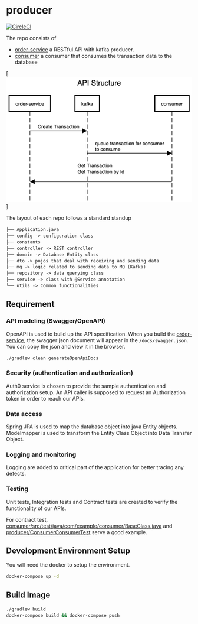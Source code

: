 # producer

[![CircleCI](https://dl.circleci.com/status-badge/img/gh/Isaacwhyuenac/effective-potato/tree/main.svg?style=svg)](https://dl.circleci.com/status-badge/redirect/gh/Isaacwhyuenac/effective-potato/tree/main)

The repo consists of

- [order-service](order-service) a RESTful API with kafka producer.
- [consumer](consumer) a consumer that consumes the transaction data to the database

[![Api Structure](./apistructure.png)]

The layout of each repo follows a standard standup

```txt
├── Application.java
├── config -> configuration class
├── constants
├── controller -> REST controller
├── domain -> Database Entity class
├── dto -> pojos that deal with receiving and sending data
├── mq -> logic related to sending data to MQ (Kafka)
├── repository -> data querying class
├── service -> class with @Service annotation
└── utils -> Common functionalities
```

## Requirement

### API modeling (Swagger/OpenAPI)

OpenAPI is used to build up the API specification. When you build the [order-service](order-service), the swagger json document will appear in the `/docs/swagger.json`. You can copy the json and view it in the browser.

```zsh
./gradlew clean generateOpenApiDocs
```

### Security (authentication and authorization)

Auth0 service is chosen to provide the sample authentication and authorization setup. An API caller is supposed to request an Authorization token in order to reach our APIs.

### Data access

Spring JPA is used to map the database object into java Entity objects. Modelmapper is used to transform the Entity Class Object into Data Transfer Object.

### Logging and monitoring

Logging are added to critical part of the application for better tracing any defects.

### Testing

Unit tests, Integration tests and Contract tests are created to verify the functionality of our APIs.

For contract test, [consumer/src/test/java/com/example/consumer/BaseClass.java](consumer/src/test/java/com/example/consumer/BaseClass.java) and [producer/ConsumerConsumerTest](order-service/src/test/java/com/example/producer/ConsumerConsumerTest.java) serve a good example.

## Development Environment Setup

You will need the docker to setup the environment.

```zsh
docker-compose up -d
```

## Build Image

```zsh
./gradlew build
docker-compose build && docker-compose push
```



